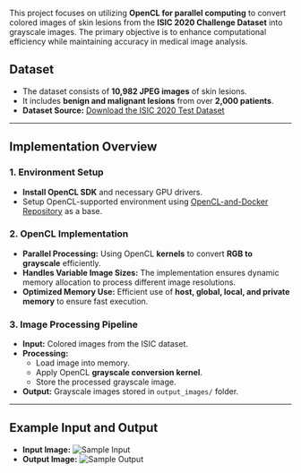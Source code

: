 
This project focuses on utilizing **OpenCL for parallel computing** to convert colored images of skin lesions from the **ISIC 2020 Challenge Dataset** into grayscale images. The primary objective is to enhance computational efficiency while maintaining accuracy in medical image analysis.


## **Dataset**
- The dataset consists of **10,982 JPEG images** of skin lesions.
- It includes **benign and malignant lesions** from over **2,000 patients**.
- **Dataset Source:** [Download the ISIC 2020 Test Dataset](https://isic-challenge-data.s3.amazonaws.com/2020/ISIC_2020_Test_JPEG.zip)

---

## **Implementation Overview**
### **1. Environment Setup**
- **Install OpenCL SDK** and necessary GPU drivers.
- Setup OpenCL-supported environment using [OpenCL-and-Docker Repository](https://github.com/umarwaseeem/OpenCL-and-Docker) as a base.

### **2. OpenCL Implementation**
- **Parallel Processing:** Using OpenCL **kernels** to convert **RGB to grayscale** efficiently.
- **Handles Variable Image Sizes:** The implementation ensures dynamic memory allocation to process different image resolutions.
- **Optimized Memory Use:** Efficient use of **host, global, local, and private memory** to ensure fast execution.

### **3. Image Processing Pipeline**
- **Input:** Colored images from the ISIC dataset.
- **Processing:**
  - Load image into memory.
  - Apply OpenCL **grayscale conversion kernel**.
  - Store the processed grayscale image.
- **Output:** Grayscale images stored in `output_images/` folder.

---

## **Example Input and Output**
- **Input Image:** ![Sample Input]()
- **Output Image:** ![Sample Output]()

